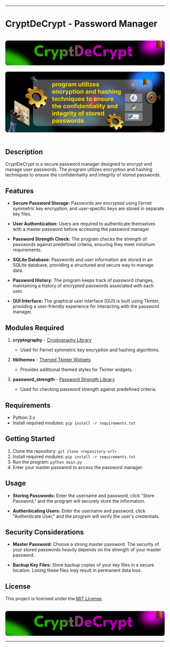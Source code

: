 
---

# CryptDeCrypt - Password Manager

<div align="center">
  <br>
      <img src="https://github.com/RJohnPaul/CryptDeCrypt/blob/a047c7dc5028c1c24c4f73e301c189cdbe3e006a/Frame%207.png" alt="Project Banner">
  </br>
</div>

<div align="center">
  <br>
      <img src="https://github.com/RJohnPaul/CryptDeCrypt/blob/3848b5636b76ee1a6f3326550d99547d78f8ff1c/Frame-5(1).png" alt="Project Banner">
  </br>
</div>

<br/>

## Description

CryptDeCrypt is a secure password manager designed to encrypt and manage user passwords. The program utilizes encryption and hashing techniques to ensure the confidentiality and integrity of stored passwords.

## Features

- **Secure Password Storage:** Passwords are encrypted using Fernet symmetric key encryption, and user-specific keys are stored in separate key files.

- **User Authentication:** Users are required to authenticate themselves with a master password before accessing the password manager.

- **Password Strength Check:** The program checks the strength of passwords against predefined criteria, ensuring they meet minimum requirements.

- **SQLite Database:** Passwords and user information are stored in an SQLite database, providing a structured and secure way to manage data.

- **Password History:** The program keeps track of password changes, maintaining a history of encrypted passwords associated with each user.

- **GUI Interface:** The graphical user interface (GUI) is built using Tkinter, providing a user-friendly experience for interacting with the password manager.

## Modules Required

1. **cryptography** - [Cryptography Library](https://cryptography.io/en/latest/)
   - Used for Fernet symmetric key encryption and hashing algorithms.

2. **ttkthemes** - [Themed Tkinter Widgets](https://ttkthemes.readthedocs.io/en/latest/)
   - Provides additional themed styles for Tkinter widgets.

3. **password_strength** - [Password Strength Library](https://pypi.org/project/password-strength/)
   - Used for checking password strength against predefined criteria.

## Requirements

- Python 3.x
- Install required modules: `pip install -r requirements.txt`

## Getting Started

1. Clone the repository: `git clone <repository-url>`
2. Install required modules: `pip install -r requirements.txt`
3. Run the program: `python main.py`
4. Enter your master password to access the password manager.

## Usage

- **Storing Passwords:** Enter the username and password, click "Store Password," and the program will securely store the information.

- **Authenticating Users:** Enter the username and password, click "Authenticate User," and the program will verify the user's credentials.

## Security Considerations

- **Master Password:** Choose a strong master password. The security of your stored passwords heavily depends on the strength of your master password.

- **Backup Key Files:** Store backup copies of your key files in a secure location. Losing these files may result in permanent data loss.

## License

This project is licensed under the [MIT License](LICENSE).

<div align="center">
  <br>
      <img src="https://github.com/RJohnPaul/CryptDeCrypt/blob/a047c7dc5028c1c24c4f73e301c189cdbe3e006a/Frame%207.png" alt="Project Banner">
  </br>
</div>

---
